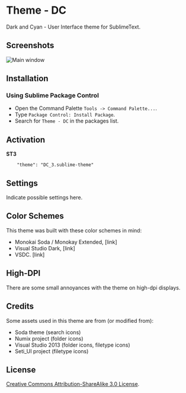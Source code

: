 # Theme - DC

Dark and Cyan - User Interface theme for SublimeText.

## Screenshots

![Main window](http://i.imgur.com/s7wbzui.png)

## Installation

### Using Sublime Package Control

- Open the Command Palette `Tools -> Command Palette...`.
- Type `Package Control: Install Package`.
- Search for `Theme - DC` in the packages list.

## Activation

**ST3**

```
    "theme": "DC_3.sublime-theme"
```

## Settings
Indicate possible settings here.

## Color Schemes
This theme was built with these color schemes in mind:

- Monokai Soda / Monokay Extended, [link]
- Visual Studio Dark, [link]
- VSDC. [link]

## High-DPI
There are some small annoyances with the theme on high-dpi displays.

## Credits
Some assets used in this theme are from (or modified from):

- Soda theme (search icons)
- Numix project (folder icons)
- Visual Studio 2013 (folder icons, filetype icons)
- Seti_UI project (filetype icons)

## License
[Creative Commons Attribution-ShareAlike 3.0 License](http://creativecommons.org/licenses/by-sa/3.0/).
